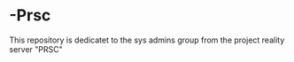 # -Prsc
This repository is dedicatet to the sys admins group from the project reality server "PRSC" 
